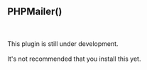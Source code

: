 ## PHPMailer() ##
<br><br>
This plugin is still under development.
<br><br>
It's not recommended that you install this yet.